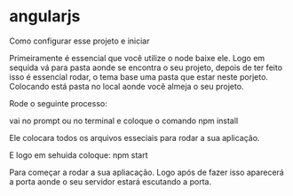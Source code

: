 # angularjs
Como configurar esse projeto e iniciar

Primeiramente é essencial que você utilize o node baixe ele.
Logo em sequida vá para pasta aonde se encontra o seu projeto, depois de ter feito isso é essencial rodar, o tema base
uma pasta que estar neste porjeto. Colocando está pasta no local aonde você almeja o seu projeto.

Rode o seguinte processo:

vai no prompt ou no terminal e coloque o comando
npm install

Ele colocara todos os arquivos esseciais para rodar a sua aplicação.

E logo em sehuida coloque:
npm start

Para começar a rodar a sua apliacação. 
Logo após de fazer isso aparecerá a porta aonde o seu servidor estará escutando a porta.
